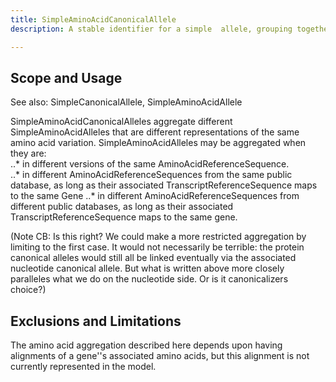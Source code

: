 ```yaml
---
title: SimpleAminoAcidCanonicalAllele
description: A stable identifier for a simple  allele, grouping together the different ways that the allele might be described across different versions of a particular AminoAcidReferenceSequence. 

---
```


Scope and Usage
---------------

See also: SimpleCanonicalAllele, SimpleAminoAcidAllele

SimpleAminoAcidCanonicalAlleles aggregate different SimpleAminoAcidAlleles that are different representations of the same amino acid variation.   SimpleAminoAcidAlleles may be aggregated when they are:  
..* in different versions of the same AminoAcidReferenceSequence.  
..* in different AminoAcidReferenceSequences from the same public database, as long as their associated TranscriptReferenceSequence maps to the same Gene
..* in different AminoAcidReferenceSequences from different public databases, as long as their associated TranscriptReferenceSequence maps to the same gene.

(Note CB: Is this right?  We could make a more restricted aggregation by limiting to the first case.  It would not necessarily be terrible: the protein canonical alleles would still all be linked eventually via the associated nucleotide canonical allele.  But what is written above more closely paralleles what we do on the nucleotide side.  Or is it canonicalizers choice?)

Exclusions and Limitations
--------------------------

The amino acid aggregation described here depends upon having alignments of a gene''s associated amino acids, but this alignment is not currently represented in the model.
